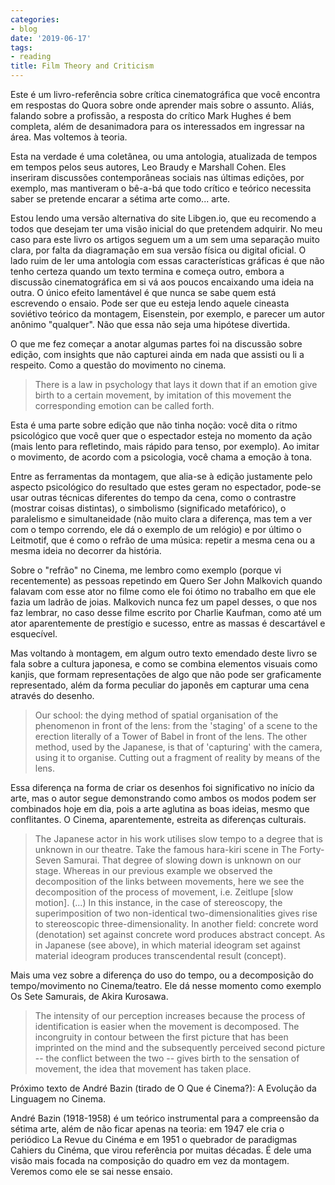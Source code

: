 ```yaml
---
categories:
- blog
date: '2019-06-17'
tags:
- reading
title: Film Theory and Criticism
---
```


Este é um livro-referência sobre crítica cinematográfica que você encontra em respostas do Quora sobre onde aprender mais sobre o assunto. Aliás, falando sobre a profissão, a resposta do crítico Mark Hughes é bem completa, além de desanimadora para os interessados em ingressar na área. Mas voltemos à teoria.

Esta na verdade é uma coletânea, ou uma antologia, atualizada de tempos em tempos pelos seus autores, Leo Braudy e Marshall Cohen. Eles inseriram discussões contemporâneas sociais nas últimas edições, por exemplo, mas mantiveram o bê-a-bá que todo crítico e teórico necessita saber se pretende encarar a sétima arte como... arte.

Estou lendo uma versão alternativa do site Libgen.io, que eu recomendo a todos que desejam ter uma visão inicial do que pretendem adquirir. No meu caso para este livro os artigos seguem um a um sem uma separação muito clara, por falta da diagramação em sua versão física ou digital oficial. O lado ruim de ler uma antologia com essas características gráficas é que não tenho certeza quando um texto termina e começa outro, embora a discussão cinematográfica em si vá aos poucos encaixando uma ideia na outra. O único efeito lamentável é que nunca se sabe quem está escrevendo o ensaio. Pode ser que eu esteja lendo aquele cineasta soviétivo teórico da montagem, Eisenstein, por exemplo, e parecer um autor anônimo "qualquer". Não que essa não seja uma hipótese divertida.

O que me fez começar a anotar algumas partes foi na discussão sobre edição, com insights que não capturei ainda em nada que assisti ou li a respeito. Como a questão do movimento no cinema.

> There is a law in psychology that lays it down that if an emotion give birth to a certain movement, by imitation of this movement the corresponding emotion can be called forth.

Esta é uma parte sobre edição que não tinha noção: você dita o ritmo psicológico que você quer que o espectador esteja no momento da ação (mais lento para refletindo, mais rápido para tenso, por exemplo). Ao imitar o movimento, de acordo com a psicologia, você chama a emoção à tona.

Entre as ferramentas da montagem, que alia-se à edição justamente pelo aspecto psicológico do resultado que estes geram no espectador, pode-se usar outras técnicas diferentes do tempo da cena, como o contrastre (mostrar coisas distintas), o simbolismo (significado metafórico), o paralelismo e simultaneidade (não muito clara a diferença, mas tem a ver com o tempo correndo, ele dá o exemplo de um relógio) e por último o Leitmotif, que é como o refrão de uma música: repetir a mesma cena ou a mesma ideia no decorrer da história.

Sobre o "refrão" no Cinema, me lembro como exemplo (porque vi recentemente) as pessoas repetindo em Quero Ser John Malkovich quando falavam com esse ator no filme como ele foi ótimo no trabalho em que ele fazia um ladrão de joias. Malkovich nunca fez um papel desses, o que nos faz lembrar, no caso desse filme escrito por Charlie Kaufman, como até um ator aparentemente de prestígio e sucesso, entre as massas é descartável e esquecível.

Mas voltando à montagem, em algum outro texto emendado deste livro se fala sobre a cultura japonesa, e como se combina elementos visuais como kanjis, que formam representações de algo que não pode ser graficamente representado, além da forma peculiar do japonês em capturar uma cena através do desenho.

> Our school: the dying method of spatial organisation of the phenomenon in front of the lens: from the 'staging' of a scene to the erection literally of a Tower of Babel in front of the lens. The other method, used by the Japanese, is that of 'capturing' with the camera, using it to organise. Cutting out a fragment of reality by means of the lens.

Essa diferença na forma de criar os desenhos foi significativo no início da arte, mas o autor segue demonstrando como ambos os modos podem ser combinados hoje em dia, pois a arte aglutina as boas ideias, mesmo que conflitantes. O Cinema, aparentemente, estreita as diferenças culturais.

> The Japanese actor in his work utilises slow tempo to a degree that is unknown in our theatre. Take the famous hara-kiri scene in The Forty-Seven Samurai. That degree of slowing down is unknown on our stage. Whereas in our previous example we observed the decomposition of the links between movements, here we see the decomposition of the process of movement, i.e. Zeitlupe [slow motion].
> (...)
> In this instance, in the case of stereoscopy, the superimposition of two non-identical two-dimensionalities gives rise to stereoscopic three-dimensionality. In another field: concrete word (denotation) set against concrete word produces abstract concept. As in Japanese (see above), in which material ideogram set against material ideogram produces transcendental result (concept).

Mais uma vez sobre a diferença do uso do tempo, ou a decomposição do tempo/movimento no Cinema/teatro. Ele dá nesse momento como exemplo Os Sete Samurais, de Akira Kurosawa.

> The intensity of our perception increases because the process of identification is easier when the movement is decomposed.
> The incongruity in contour between the first picture that has been imprinted on the mind and the subsequently perceived second picture -- the conflict between the two -- gives birth to the sensation of movement, the idea that movement has taken place.

Próximo texto de André Bazin (tirado de O Que é Cinema?): A Evolução da Linguagem no Cinema.

André Bazin (1918-1958) é um teórico instrumental para a compreensão da sétima arte, além de não ficar apenas na teoria: em 1947 ele cria o periódico La Revue du Cinéma e em 1951 o quebrador de paradigmas Cahiers du Cinéma, que virou referência por muitas décadas. É dele uma visão mais focada na composição do quadro em vez da montagem. Veremos como ele se sai nesse ensaio.